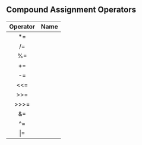 ## Compound Assignment Operators


Operator|Name     
:------:|:--------
*=      | 
/=      |
%=      |
+=      |
-=      |
<<=     |
\>>=    |
\>>>=   |
&=      |
^=      |
\|=     |
